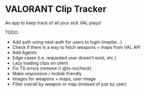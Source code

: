 # VALORANT Clip Tracker

An app to keep track of all your sick VAL plays!

TODO:

- Add auth using next-auth for users to login (maybe...)
- Check if there is a way to fetch weapons + maps from VAL API
- Add Agents
- Edge cases (i.e. requested user doesn't exist, etc.)
- Lazy loading clips on client
- Fix TS errors (remove // @ts-nocheck)
- Make responsive / mobile friendly
- Images for weapons + maps, user image
- Filter overall by weapon or map (instead of just by user)
